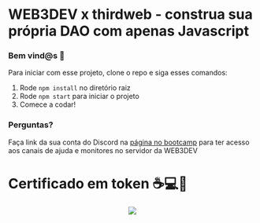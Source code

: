 # WEB3DEV x thirdweb - construa sua própria DAO com apenas Javascript

### **Bem vind@s 👋**
Para iniciar com esse projeto, clone o repo e siga esses comandos:

1. Rode `npm install` no diretório raiz
2. Rode `npm start` para iniciar o projeto
3. Comece a codar!

### **Perguntas?**
Faça link da sua conta do Discord na [página no bootcamp](https://bootcamp.web3dev.com.br/courses/JS_DAO) para ter acesso aos canais de ajuda e monitores no servidor da WEB3DEV

# Certificado em token ☕💻🚀

<div align="center">
<img src="https://user-images.githubusercontent.com/81385265/183536266-5898594b-9dc9-4a21-801f-4255180fa767.png" />
</div>
